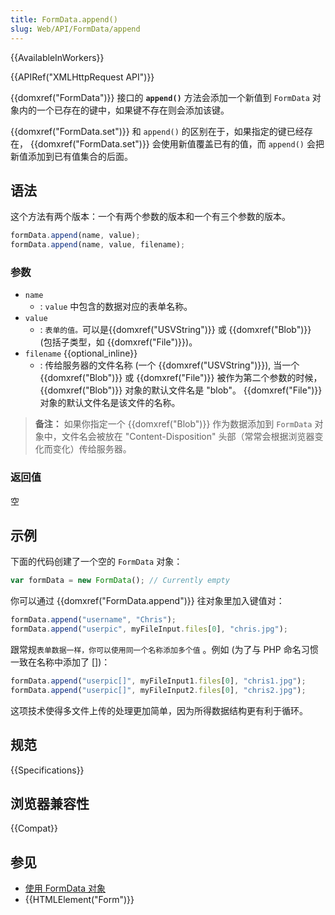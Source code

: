 ```yaml
---
title: FormData.append()
slug: Web/API/FormData/append
---
```


{{AvailableInWorkers}}

{{APIRef("XMLHttpRequest API")}}

{{domxref("FormData")}} 接口的 **`append()`** 方法会添加一个新值到 `FormData` 对象内的一个已存在的键中，如果键不存在则会添加该键。

{{domxref("FormData.set")}} 和 `append()` 的区别在于，如果指定的键已经存在， {{domxref("FormData.set")}} 会使用新值覆盖已有的值，而 `append()` 会把新值添加到已有值集合的后面。

## 语法

这个方法有两个版本：一个有两个参数的版本和一个有三个参数的版本。

```js
formData.append(name, value);
formData.append(name, value, filename);
```

### 参数

- `name`
  - : `value` 中包含的数据对应的表单名称。
- `value`
  - : `表单的值。`可以是{{domxref("USVString")}} 或 {{domxref("Blob")}} (包括子类型，如 {{domxref("File")}})。
- `filename` {{optional_inline}}
  - : 传给服务器的文件名称 (一个 {{domxref("USVString")}}), 当一个 {{domxref("Blob")}} 或 {{domxref("File")}} 被作为第二个参数的时候， {{domxref("Blob")}} 对象的默认文件名是 "blob"。 {{domxref("File")}} 对象的默认文件名是该文件的名称。

> **备注：** 如果你指定一个 {{domxref("Blob")}} 作为数据添加到 `FormData` 对象中，文件名会被放在 "Content-Disposition" 头部（常常会根据浏览器变化而变化）传给服务器。

### 返回值

空

## 示例

下面的代码创建了一个空的 `FormData` 对象：

```js
var formData = new FormData(); // Currently empty
```

你可以通过 {{domxref("FormData.append")}} 往对象里加入键值对：

```js
formData.append("username", "Chris");
formData.append("userpic", myFileInput.files[0], "chris.jpg");
```

跟常规`表单数据一样，你可以使用同一个名称添加多个值` 。例如 (为了与 PHP 命名习惯一致在名称中添加了 \[])：

```js
formData.append("userpic[]", myFileInput1.files[0], "chris1.jpg");
formData.append("userpic[]", myFileInput2.files[0], "chris2.jpg");
```

这项技术使得多文件上传的处理更加简单，因为所得数据结构更有利于循环。

## 规范

{{Specifications}}

## 浏览器兼容性

{{Compat}}

## 参见

- [使用 FormData 对象](/zh-CN/docs/Web/API/XMLHttpRequest_API/Using_FormData_Objects)
- {{HTMLElement("Form")}}
